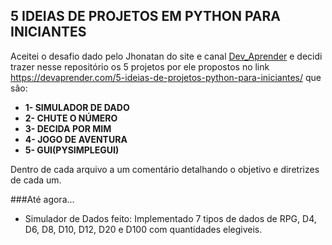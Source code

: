 ## 5 IDEIAS DE PROJETOS EM PYTHON PARA INICIANTES

Aceitei o desafio dado pelo Jhonatan do site e canal [Dev_Aprender](https://devaprender.com) e decidi trazer nesse repositório os 5 projetos por ele propostos no link https://devaprender.com/5-ideias-de-projetos-python-para-iniciantes/ que são:
- **1- SIMULADOR DE DADO**
- **2- CHUTE O NÚMERO**
- **3- DECIDA POR MIM**
- **4- JOGO DE AVENTURA**
- **5- GUI(PYSIMPLEGUI)**


Dentro de cada arquivo a um comentário detalhando o objetivo e diretrizes de cada um.


###Até agora...

- Simulador de Dados feito: Implementado 7 tipos de dados de RPG, D4, D6, D8, D10, D12, D20 e D100 com quantidades elegiveis.